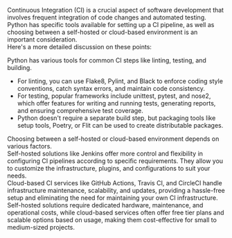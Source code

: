 Continuous Integration (CI) is a crucial aspect of software development that involves frequent integration of code changes and automated testing.
Python has specific tools available for setting up a CI pipeline, as well as choosing between a self-hosted or cloud-based environment is an important consideration.\
Here's a more detailed discussion on these points:

Python has various tools for common CI steps like linting, testing, and building.

- For linting, you can use Flake8, Pylint, and Black to enforce coding style conventions, catch syntax errors, and maintain code consistency.
- For testing, popular frameworks include unittest, pytest, and nose2, which offer features for writing and running tests, generating reports, and ensuring comprehensive test coverage.
- Python doesn't require a separate build step, but packaging tools like setup tools, Poetry, or Flit can be used to create distributable packages.

Choosing between a self-hosted or cloud-based environment depends on various factors.\
Self-hosted solutions like Jenkins offer more control and flexibility in configuring CI pipelines according to specific requirements.
They allow you to customize the infrastructure, plugins, and configurations to suit your needs.\
Cloud-based CI services like GitHub Actions, Travis CI, and CircleCI handle infrastructure maintenance, scalability, and updates, providing a hassle-free setup and
eliminating the need for maintaining your own CI infrastructure.\
Self-hosted solutions require dedicated hardware, maintenance, and operational costs, while cloud-based services often offer free tier plans and scalable options based on usage,
making them cost-effective for small to medium-sized projects.
